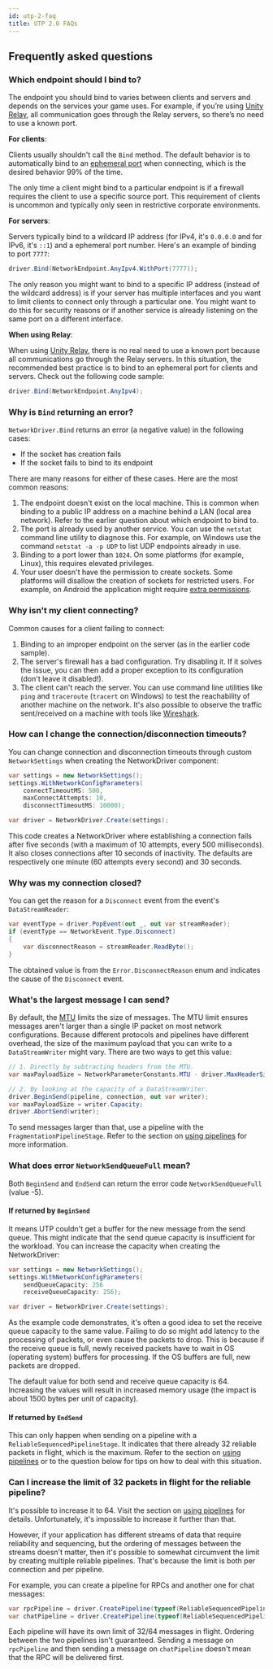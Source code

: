 ```yaml
---
id: utp-2-faq
title: UTP 2.0 FAQs
---
```


## Frequently asked questions

### Which endpoint should I bind to?

The endpoint you should bind to varies between clients and servers and depends on the services your game uses. For example, if you’re using [Unity Relay](https://unity.com/products/relay), all communication goes through the Relay servers, so there’s no need to use a known port.

**For clients**:

Clients usually shouldn't call the `Bind` method. The default behavior is to automatically bind to an [ephemeral port](https://en.wikipedia.org/wiki/Ephemeral_port) when connecting, which is the desired behavior 99% of the time.

The only time a client might bind to a particular endpoint is if a firewall requires the client to use a specific source port. This requirement of clients is uncommon and typically only seen in restrictive corporate environments.

**For servers**:

Servers typically bind to a wildcard IP address (for IPv4, it's `0.0.0.0` and for IPv6, it's `::1`) and a ephemeral port number. Here's an example of binding to port `7777`:

```cs
driver.Bind(NetworkEndpoint.AnyIpv4.WithPort(7777));
```

The only reason you might want to bind to a specific IP address (instead of the wildcard address) is if your server has multiple interfaces and you want to limit clients to connect only through a particular one. You might want to do this for security reasons or if another service is already listening on the same port on a different interface.

**When using Relay**:

When using [Unity Relay](https://unity.com/products/relay), there is no real need to use a known port because all communications go through the Relay servers. In this situation, the recommended best practice is to bind to an ephemeral port for clients and servers. Check out the following code sample:

```cs
driver.Bind(NetworkEndpoint.AnyIpv4);
```

### Why is `Bind` returning an error?

`NetworkDriver.Bind` returns an error (a negative value) in the following cases:

- If the socket has creation fails
- If the socket fails to bind to its endpoint

There are many reasons for either of these cases. Here are the most common reasons:

1. The endpoint doesn't exist on the local machine. This is common when binding to a public IP address on a machine behind a LAN (local area network). Refer to the earlier question about which endpoint to bind to.
2. The port is already used by another service. You can use the `netstat` command line utility to diagnose this. For example, on Windows use the command `netstat -a -p UDP` to list UDP endpoints already in use.
3. Binding to a port lower than `1024`. On some platforms (for example, Linux), this requires elevated privileges.
4. Your user doesn't have the permission to create sockets. Some platforms will disallow the creation of sockets for restricted users. For example, on Android the application might require [extra permissions](https://docs.unity3d.com/2022.2/Documentation/Manual/android-permissions-in-unity.html).

### Why isn't my client connecting?

Common causes for a client failing to connect:

1. Binding to an improper endpoint on the server (as in the earlier code sample).
2. The server's firewall has a bad configuration. Try disabling it. If it solves the issue, you can then add a proper exception to its configuration (don't leave it disabled!).
3. The client can't reach the server. You can use command line utilities like `ping` and `traceroute` (`tracert` on Windows) to test the reachability of another machine on the network. It's also possible to observe the traffic sent/received on a machine with tools like [Wireshark](https://www.wireshark.org/).

### How can I change the connection/disconnection timeouts?

You can change connection and disconnection timeouts through custom `NetworkSettings` when creating the NetworkDriver component:

```cs
var settings = new NetworkSettings();
settings.WithNetworkConfigParameters(
    connectTimeoutMS: 500,
    maxConnectAttempts: 10,
    disconnectTimeoutMS: 10000);

var driver = NetworkDriver.Create(settings);
```

This code creates a NetworkDriver where establishing a connection fails after five seconds (with a maximum of 10 attempts, every 500 milliseconds). It also closes connections after 10 seconds of inactivity. The defaults are respectively one minute (60 attempts every second) and 30 seconds.

### Why was my connection closed?

You can get the reason for a `Disconnect` event from the event's `DataStreamReader`:

```cs
var eventType = driver.PopEvent(out _, out var streamReader);
if (eventType == NetworkEvent.Type.Disconnect)
{
    var disconnectReason = streamReader.ReadByte();
}
```

The obtained value is from the `Error.DisconnectReason` enum and indicates the cause of the `Disconnect` event.

### What's the largest message I can send?

By default, the [MTU](https://en.wikipedia.org/wiki/Maximum_transmission_unit) limits the size of messages. The MTU limit ensures messages aren't larger than a single IP packet on most network configurations. Because different protocols and pipelines have different overhead, the size of the maximum payload that you can write to a `DataStreamWriter` might vary. There are two ways to get this value:

```cs
// 1. Directly by subtracting headers from the MTU.
var maxPayloadSize = NetworkParameterConstants.MTU - driver.MaxHeaderSize(pipeline);

// 2. By looking at the capacity of a DataStreamWriter.
driver.BeginSend(pipeline, connection, out var writer);
var maxPayloadSize = writer.Capacity;
driver.AbortSend(writer);
```

To send messages larger than that, use a pipeline with the `FragmentationPipelineStage`. Refer to the section on [using pipelines](./pipelines-usage.md) for more information.

### What does error `NetworkSendQueueFull` mean?

Both `BeginSend` and `EndSend` can return the error code `NetworkSendQueueFull` (value -5).

#### If returned by `BeginSend`

It means UTP couldn't get a buffer for the new message from the send queue. This might indicate that the send queue capacity is insufficient for the workload. You can increase the capacity when creating the NetworkDriver:

```cs
var settings = new NetworkSettings();
settings.WithNetworkConfigParameters(
    sendQueueCapacity: 256
    receiveQueueCapacity: 256);

var driver = NetworkDriver.Create(settings);
```

As the example code demonstrates, it's often a good idea to set the receive queue capacity to the same value. Failing to do so might add latency to the processing of packets, or even cause the packets to drop. This is because if the receive queue is full, newly received packets have to wait in OS (operating system) buffers for processing. If the OS buffers are full, new packets are dropped.

The default value for both send and receive queue capacity is 64. Increasing the values will result in increased memory usage (the impact is about 1500 bytes per unit of capacity).

#### If returned by `EndSend`

This can only happen when sending on a pipeline with a `ReliableSequencedPipelineStage`. It indicates that there already 32 reliable packets in flight, which is the maximum. Refer to the section on [using pipelines](./pipelines-usage.md) or to the question below for tips on how to deal with this situation.

### Can I increase the limit of 32 packets in flight for the reliable pipeline?

It's possible to increase it to 64. Visit the section on [using pipelines](./pipelines-usage.md) for details. Unfortunately, it's impossible to increase it further than that.

However, if your application has different streams of data that require reliability and sequencing, but the ordering of messages between the streams doesn't matter, then it's possible to somewhat circumvent the limit by creating multiple reliable pipelines. That's because the limit is both per connection and per pipeline.

For example, you can create a pipeline for RPCs and another one for chat messages:

```cs
var rpcPipeline = driver.CreatePipeline(typeof(ReliableSequencedPipelineStage));
var chatPipeline = driver.CreatePipeline(typeof(ReliableSequencedPipelineStage));
```

Each pipeline will have its own limit of 32/64 messages in flight. Ordering between the two pipelines isn't guaranteed. Sending a message on `rpcPipeline` and then sending a message on `chatPipeline` doesn't mean that the RPC will be delivered first.
